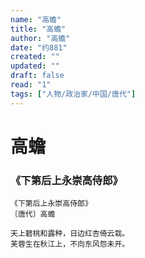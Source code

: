 ```yaml
---
name: "高蟾"
title: "高蟾"
author: "高蟾"
date: "约881"
created: ""
updated: ""
draft: false
read: "1"
tags: ["人物/政治家/中国/唐代"]
---
```


# 高蟾

### 《下第后上永崇高侍郎》

```
《下第后上永崇高侍郎》
〔唐代〕高蟾

天上碧桃和露种，日边红杏倚云栽。
芙蓉生在秋江上，不向东风怨未开。
```
